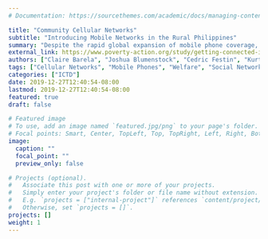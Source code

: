 ```yaml
---
# Documentation: https://sourcethemes.com/academic/docs/managing-content/

title: "Community Cellular Networks"
subtitle: "Introducing Mobile Networks in the Rural Philippines"
summary: "Despite the rapid global expansion of mobile phone coverage, many isolated, rural communities do not have connectivity. In the Philippines, we are evaluating the impact of installing cellular towers and providing free SIM cards for mobile phone use on communication activity and frequency, social ties, access to information, migration and labor market outcomes, bargaining power and market prices, and income and employment decisions."
external_link: https://www.poverty-action.org/study/getting-connected-impact-mobile-phone-connectivity-rural-philippines
authors: ["Claire Barela", "Joshua Blumenstock", "Cedric Festin", "Kurtis Heimerl", "Niall Keleher", "Matthew Podolsky", "Erin Troland", "Arman Rezaee"]
tags: ["Cellular Networks", "Mobile Phones", "Welfare", "Social Networks"]
categories: ["ICTD"]
date: 2019-12-27T12:40:54-08:00
lastmod: 2019-12-27T12:40:54-08:00
featured: true
draft: false

# Featured image
# To use, add an image named `featured.jpg/png` to your page's folder.
# Focal points: Smart, Center, TopLeft, Top, TopRight, Left, Right, BottomLeft, Bottom, BottomRight.
image:
  caption: ""
  focal_point: ""
  preview_only: false

# Projects (optional).
#   Associate this post with one or more of your projects.
#   Simply enter your project's folder or file name without extension.
#   E.g. `projects = ["internal-project"]` references `content/project/deep-learning/index.md`.
#   Otherwise, set `projects = []`.
projects: []
weight: 1
---
```

